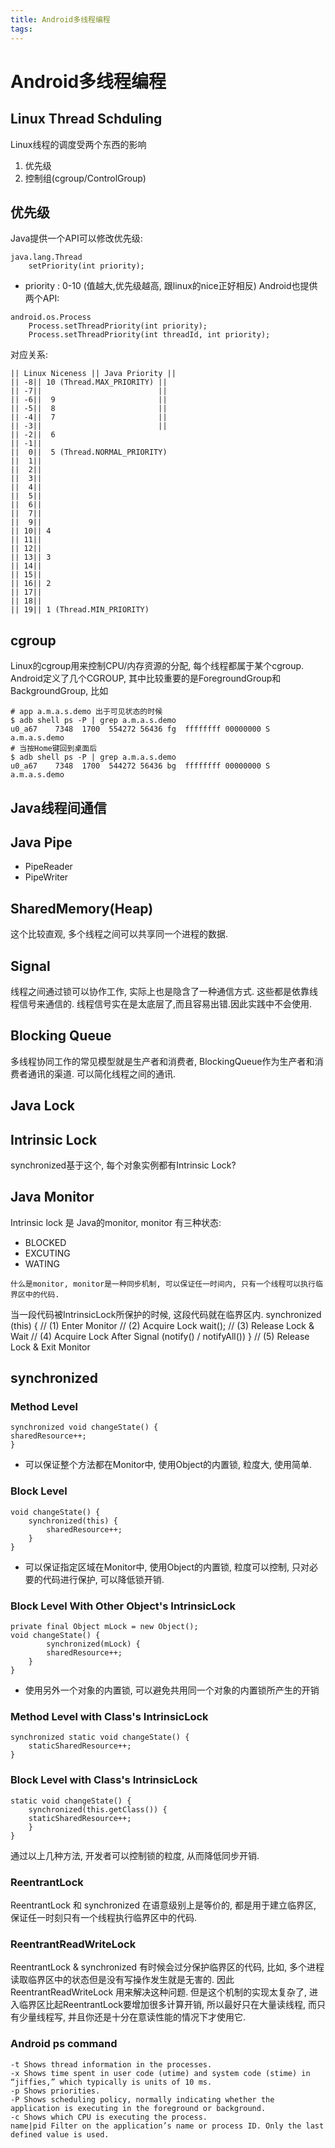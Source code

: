 ```yaml
---
title: Android多线程编程
tags:
---
```

# Android多线程编程
<!-- toc -->
## Linux Thread Schduling
Linux线程的调度受两个东西的影响
 1. 优先级
 2. 控制组(cgroup/ControlGroup)
## 优先级
Java提供一个API可以修改优先级:
```
java.lang.Thread
    setPriority(int priority);
```
  * priority : 0-10 (值越大,优先级越高, 跟linux的nice正好相反)
Android也提供两个API:
```
android.os.Process
    Process.setThreadPriority(int priority);               
    Process.setThreadPriority(int threadId, int priority);
```
对应关系:
```
|| Linux Niceness || Java Priority ||
|| -8|| 10 (Thread.MAX_PRIORITY) ||
|| -7||                          ||
|| -6||  9                       ||
|| -5||  8                       ||
|| -4||  7                       ||
|| -3||                          ||
|| -2||  6
|| -1||
||  0||  5 (Thread.NORMAL_PRIORITY)
||  1||
||  2||
||  3||
||  4||
||  5||
||  6||
||  7||
||  9||
|| 10|| 4
|| 11||
|| 12||
|| 13|| 3
|| 14||
|| 15||
|| 16|| 2
|| 17||
|| 18||
|| 19|| 1 (Thread.MIN_PRIORITY)
```

## cgroup
Linux的cgroup用来控制CPU/内存资源的分配, 每个线程都属于某个cgroup.
Android定义了几个CGROUP, 其中比较重要的是ForegroundGroup和BackgroundGroup, 比如
```
# app a.m.a.s.demo 出于可见状态的时候
$ adb shell ps -P | grep a.m.a.s.demo
u0_a67    7348  1700  554272 56436 fg  ffffffff 00000000 S a.m.a.s.demo
# 当按Home键回到桌面后
$ adb shell ps -P | grep a.m.a.s.demo
u0_a67    7348  1700  544272 56436 bg  ffffffff 00000000 S a.m.a.s.demo
```
## Java线程间通信
## Java Pipe
 * PipeReader
 * PipeWriter
## SharedMemory(Heap)
这个比较直观, 多个线程之间可以共享同一个进程的数据.
## Signal
线程之间通过锁可以协作工作, 实际上也是隐含了一种通信方式. 这些都是依靠线程信号来通信的. 线程信号实在是太底层了,而且容易出错.因此实践中不会使用.
## Blocking Queue
多线程协同工作的常见模型就是生产者和消费者, BlockingQueue作为生产者和消费者通讯的渠道. 可以简化线程之间的通讯.
## Java Lock
## Intrinsic Lock 
synchronized基于这个, 每个对象实例都有Intrinsic Lock?
## Java Monitor
Intrinsic lock 是 Java的monitor, monitor 有三种状态:
 * BLOCKED
 * EXCUTING
 * WATING
```
什么是monitor, monitor是一种同步机制, 可以保证任一时间内, 只有一个线程可以执行临界区中的代码.
```
当一段代码被IntrinsicLock所保护的时候, 这段代码就在临界区内.
synchronized (this) {  // (1) Enter Monitor 
                       // (2) Acquire Lock
wait();                // (3) Release Lock & Wait
                       // (4) Acquire Lock After Signal (notify() /  notifyAll())
}                      // (5) Release Lock & Exit Monitor
## synchronized
### Method Level
```
synchronized void changeState() {
sharedResource++;
}
```
  * 可以保证整个方法都在Monitor中, 使用Object的内置锁, 粒度大, 使用简单.
### Block Level
```
void changeState() {
    synchronized(this) {
        sharedResource++;
    }
}
```
 * 可以保证指定区域在Monitor中, 使用Object的内置锁, 粒度可以控制, 只对必要的代码进行保护, 可以降低锁开销.
### Block Level With Other Object's IntrinsicLock
```
private final Object mLock = new Object();
void changeState() {
        synchronized(mLock) {
        sharedResource++;
    }
}
```
 * 使用另外一个对象的内置锁, 可以避免共用同一个对象的内置锁所产生的开销
### Method Level with Class's IntrinsicLock
```
synchronized static void changeState() {
    staticSharedResource++;
}
```
### Block Level with Class's IntrinsicLock
```
static void changeState() {
    synchronized(this.getClass()) {
    staticSharedResource++;
    }
}
```
通过以上几种方法, 开发者可以控制锁的粒度, 从而降低同步开销. 
### ReentrantLock 
ReentrantLock 和 synchronized 在语意级别上是等价的, 都是用于建立临界区, 保证任一时刻只有一个线程执行临界区中的代码.
### ReentrantReadWriteLock
ReentrantLock & synchronized 有时候会过分保护临界区的代码, 比如, 多个进程读取临界区中的状态但是没有写操作发生就是无害的. 
因此 ReentrantReadWriteLock 用来解决这种问题. 但是这个机制的实现太复杂了, 进入临界区比起ReentrantLock要增加很多计算开销, 
所以最好只在大量读线程, 而只有少量线程写, 并且你还是十分在意读性能的情况下才使用它.
### Android ps command
```
-t Shows thread information in the processes.
-x Shows time spent in user code (utime) and system code (stime) in “jiffies,” which typically is units of 10 ms.
-p Shows priorities.
-P Shows scheduling policy, normally indicating whether the application is executing in the foreground or background.
-c Shows which CPU is executing the process.
name|pid Filter on the application’s name or process ID. Only the last defined value is used.
```

